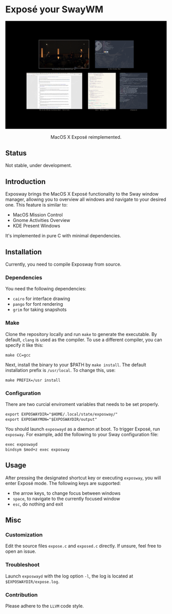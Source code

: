 # Exposé your SwayWM

![EFF](exposway.png)
<p align="center">
  MacOS X Exposé reimplemented.
</p>

## Status

Not stable, under development.

## Introduction

Exposway brings the MacOS X Exposé functionality to the Sway window manager,
allowing you to overview all windows and navigate to your desired one.
This feature is similar to:

- MacOS Mission Control
- Gnome Activities Overview
- KDE Present Windows

It's implemented in pure C with minimal dependencies.

## Installation

Currently, you need to compile Exposway from source.

### Dependencies

You need the following dependencies:

- `cairo` for interface drawing
- `pango` for font rendering
- `grim` for taking snapshots

### Make

Clone the repository locally and run `make` to generate the executable.
By default, `clang` is used as the compiler.
To use a different compiler, you can specify it like this:

```shell
make CC=gcc
```

Next, install the binary to your $PATH by `make install`.
The default installation prefix is `/usr/local`.
To change this, use:

```shell
make PREFIX=/usr install
```

### Configuration

There are two curcial enviroment variables that needs to be set properly.

```shell
export EXPOSWAYDIR="$HOME/.local/state/exposway/"
export EXPOSWAYMON="$EXPOSWAYDIR/output"
```

You should launch `exposwayd` as a daemon at boot.
To trigger Exposé, run `exposway`.
For example, add the following to your Sway configuration file:

```shell
exec exposwayd
bindsym $mod+z exec exposway
```

## Usage

After pressing the designated shortcut key or executing `exposway`, you will enter Exposé mode.
The following keys are supported:

- the arrow keys, to change focus between windows
- `space`, to navigate to the currently focused window
- `esc`, do nothing and exit

## Misc

### Customization

Edit the source files `expose.c` and `exposed.c` directly. If unsure, feel free to open an issue.

### Troubleshoot

Launch `exposwayd` with the log option `-l`, the log is located at `$EXPOSWAYDIR/expose.log`.

### Contribution

Please adhere to the `LLVM` code style.
